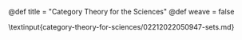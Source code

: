 @def title = "Category Theory for the Sciences"
@def weave = false

\textinput{category-theory-for-sciences/02212022050947-sets.md}
